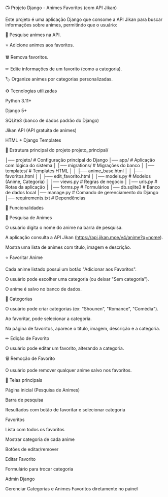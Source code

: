 📺 Projeto Django - Animes Favoritos (com API Jikan)

Este projeto é uma aplicação Django que consome a API Jikan
 para buscar informações sobre animes, permitindo que o usuário:


🔎 Pesquise animes na API.


⭐ Adicione animes aos favoritos.

🗑 Remova favoritos.

✏ Edite informações de um favorito (como a categoria).

🏷 Organize animes por categorias personalizadas.


⚙️ Tecnologias utilizadas


Python 3.11+

Django 5+

SQLite3 (banco de dados padrão do Django)

Jikan API (API gratuita de animes)

HTML + Django Templates



📂 Estrutura principal do projeto
projeto_principal/

│── projeto/               # Configuração principal do Django
│── app/                   # Aplicação com lógica do sistema
│   │── migrations/        # Migrações do banco
│   │── templates/         # Templates HTML
│   │   ├── anime_base.html
│   │   ├── favoritos.html
│   │   ├── edit_favorito.html
│   │── models.py          # Modelos (Anime, Categoria)
│   │── views.py           # Regras de negócio
│   │── urls.py            # Rotas da aplicação
│   │── forms.py           # Formulários
│── db.sqlite3             # Banco de dados local
│── manage.py              # Comando de gerenciamento do Django
│── requirements.txt       # Dependências

📑 Funcionalidades

🔎 Pesquisa de Animes

O usuário digita o nome do anime na barra de pesquisa.

A aplicação consulta a API Jikan (https://api.jikan.moe/v4/anime?q=nome).

Mostra uma lista de animes com título, imagem e descrição.


⭐ Favoritar Anime


Cada anime listado possui um botão "Adicionar aos Favoritos".

O usuário pode escolher uma categoria (ou deixar "Sem categoria").

O anime é salvo no banco de dados.


📂 Categorias


O usuário pode criar categorias (ex: "Shounen", "Romance", "Comédia").

Ao favoritar, pode selecionar a categoria.

Na página de favoritos, aparece o título, imagem, descrição e a categoria.

✏ Edição de Favorito

O usuário pode editar um favorito, alterando a categoria.

🗑 Remoção de Favorito

O usuário pode remover qualquer anime salvo nos favoritos.


📸 Telas principais


Página inicial (Pesquisa de Animes)

Barra de pesquisa

Resultados com botão de favoritar e selecionar categoria

Favoritos

Lista com todos os favoritos

Mostrar categoria de cada anime

Botões de editar/remover

Editar Favorito

Formulário para trocar categoria

Admin Django

Gerenciar Categorias e Animes Favoritos diretamente no painel

